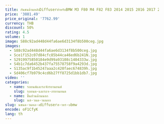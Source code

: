 ```yaml
---
title: กันชนด้านหลังDiffuserสําหรับBMW M3 F80 M4 F82 F83 2014 2015 2016 2017 2018 Vสไตล์สปอยเลอร์Splitter Lip Guard Protector
price: '3881.49'
price_original: '7762.99'
currency: THB
discount: 50%
rating: 4.5
volume: 1
image: S88c92ad448d44fa6ae6d3134f8b500ceg.jpg
images:
  - S88c92ad448d44fa6ae6d3134f8b500ceg.jpg
  - Sce1f152c07d84cfc85b44ca46ed6b241N.jpg
  - S2919975850184e9d99a93108c1404333w.jpg
  - S4b1c7da6452b437fa75578758f9a4293d.jpg
  - S135ac9f1b45247aaa2c420faec674839h.jpg
  - Sd406cf7b979c4cd6b27ff8725d1bb1db7.jpg
video: ''
categories:
  - name: รถยนต์และรถจักรยานยนต์
    slug: รถยนต-และรถจ-กรยานยนต
  - name: ชิ้นส่วนด้านนอก
    slug: นส-วนด-านนอก
slug: นชนด-านหล-งdiffuserส-าหร-บbmw
encode: oF1CfyK
lang: th
---
```

  